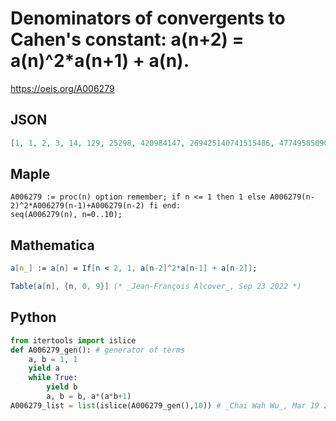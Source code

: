 # Denominators of convergents to Cahen's constant: a\(n\+2\) \= a\(n\)^2\*a\(n\+1\) \+ a\(n\)\.
https://oeis.org/A006279
## JSON
```JSON
[1, 1, 2, 3, 14, 129, 25298, 420984147, 269425140741515486, 47749585090209528873482531562977121, 3466137915373323052799848584927709551269254572949111609037058632767202]
```
## Maple
```Maple
A006279 := proc(n) option remember; if n <= 1 then 1 else A006279(n-2)^2*A006279(n-1)+A006279(n-2) fi end:
seq(A006279(n), n=0..10);
```
## Mathematica
```Mathematica
a[n_] := a[n] = If[n < 2, 1, a[n-2]^2*a[n-1] + a[n-2]];
```
```Mathematica
Table[a[n], {n, 0, 9}] (* _Jean-François Alcover_, Sep 23 2022 *)
```
## Python
```Python
from itertools import islice
def A006279_gen(): # generator of terms
    a, b = 1, 1
    yield a
    while True:
        yield b
        a, b = b, a*(a*b+1)
A006279_list = list(islice(A006279_gen(),10)) # _Chai Wah Wu_, Mar 19 2024
```
